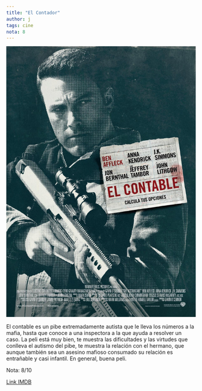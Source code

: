 ```yaml
---
title: "El Contador"
author: j
tags: cine
nota: 8
---
```



![El Contador](/reviews/_assets/el-contador.jpg)

El contable es un pibe extremadamente autista que le lleva los números a la mafia, hasta que conoce a una inspectora a la que ayuda a resolver un caso. La peli está muy bien, te muestra las dificultades y las virtudes que conlleva el autismo del pibe, te muestra la relación con el hermano, que aunque también sea un asesino mafioso consumado su relación es entrañable y casi infantil. En general, buena peli.

Nota: 8/10

[Link IMDB](https://www.imdb.com/es/title/tt2140479/)
